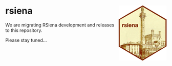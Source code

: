 # rsiena  <img src="inst/rsienalogo.png" align="right" width="150"/>

We are migrating RSiena development and releases to this repository.

Please stay tuned...
